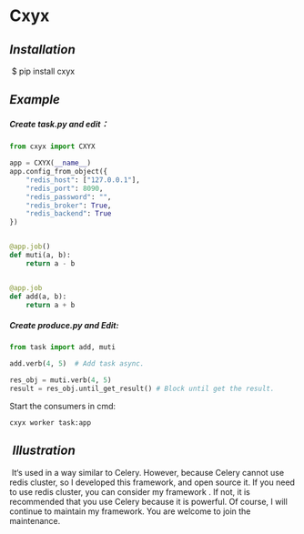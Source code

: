Cxyx
=======

*Installation*
------------

​        $ pip install cxyx

## *Example*

##### Create task.py and edit：

```Python
from cxyx import CXYX

app = CXYX(__name__)
app.config_from_object({
    "redis_host": ["127.0.0.1"],
    "redis_port": 8090,
    "redis_password": "",
    "redis_broker": True,
    "redis_backend": True
})


@app.job()
def muti(a, b):
    return a - b


@app.job
def add(a, b):
    return a + b
```

##### Create produce.py and Edit:

```Python
from task import add, muti

add.verb(4, 5)  # Add task async.

res_obj = muti.verb(4, 5)
result = res_obj.until_get_result() # Block until get the result.
```

Start the consumers in cmd:

`cxyx worker task:app`

##  *Illustration*

​        It‘s used in a way similar to Celery. However, because Celery cannot use redis cluster, so I developed this framework, and open source it. If you need to use redis cluster, you can consider my framework . If not, it is recommended that you use Celery because it is powerful.  Of course, I will continue to maintain my framework. You are welcome to join the maintenance.   

